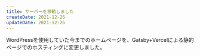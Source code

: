 ```yaml
---
title: サーバーを移動しました
createDate: 2021-12-26
updateDate: 2021-12-26
---
```


WordPressを使用していた今までのホームページを、Gatsby+Vercelによる静的ページでのホスティングに変更しました。

